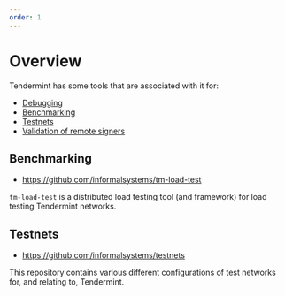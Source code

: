 ```yaml
---
order: 1
---
```


# Overview

Tendermint has some tools that are associated with it for:

- [Debugging](../debugging)
- [Benchmarking](#benchmarking)
- [Testnets](#testnets)
- [Validation of remote signers](../remote-signer-validation)

## Benchmarking

- <https://github.com/informalsystems/tm-load-test>

`tm-load-test` is a distributed load testing tool (and framework) for load
testing Tendermint networks.

## Testnets

- <https://github.com/informalsystems/testnets>

This repository contains various different configurations of test networks for,
and relating to, Tendermint.
